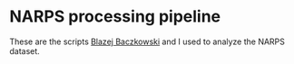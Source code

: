 # NARPS processing pipeline

These are the scripts [Blazej Baczkowski](github.com/BmBaczkowski) and I used to analyze the NARPS dataset.
